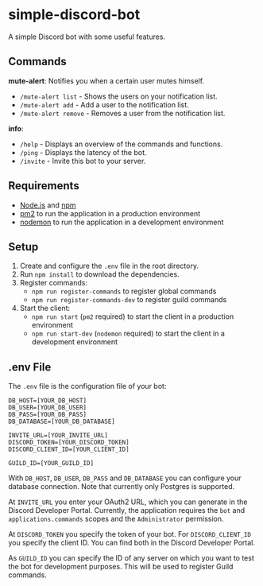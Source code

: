 # simple-discord-bot

A simple Discord bot with some useful features.

## Commands

**mute-alert**: Notifies you when a certain user mutes himself.
- `/mute-alert list` - Shows the users on your notification list.
- `/mute-alert add` - Add a user to the notification list.
- `/mute-alert remove` - Removes a user from the notification list.

**info**:
- `/help` - Displays an overview of the commands and functions.
- `/ping` - Displays the latency of the bot.
- `/invite` - Invite this bot to your server.

## Requirements

- [Node.js](https://nodejs.org/en/) and [npm](https://www.npmjs.com/)
- [pm2](https://pm2.keymetrics.io/) to run the application in a production environment
- [nodemon](https://nodemon.io/) to run the application in a development environment

## Setup

1. Create and configure the `.env` file in the root directory.
2. Run `npm install` to download the dependencies.
3. Register commands:
    - `npm run register-commands` to register global commands
    - `npm run register-commands-dev` to register guild commands
4. Start the client:
    - `npm run start` (`pm2` required) to start the client in a production environment
    - `npm run start-dev` (`nodemon` required) to start the client in a development environment
## .env File

The `.env` file is the configuration file of your bot:

```
DB_HOST=[YOUR_DB_HOST]
DB_USER=[YOUR_DB_USER]
DB_PASS=[YOUR_DB_PASS]
DB_DATABASE=[YOUR_DB_DATABASE]

INVITE_URL=[YOUR_INVITE_URL]
DISCORD_TOKEN=[YOUR_DISCORD_TOKEN]
DISCORD_CLIENT_ID=[YOUR_CLIENT_ID]

GUILD_ID=[YOUR_GUILD_ID]
```

With `DB_HOST`, `DB_USER`, `DB_PASS` and `DB_DATABASE` you can configure your database connection. Note that currently only Postgres is supported.

At `INVITE_URL` you enter your OAuth2 URL, which you can generate in the Discord Developer Portal. Currently, the application requires the `bot` and `applications.commands` scopes and the `Administrator` permission.

At `DISCORD_TOKEN` you specify the token of your bot. For `DISCORD_CLIENT_ID` you specify the client ID. You can find both in the Discord Developer Portal.

As `GUILD_ID` you can specify the ID of any server on which you want to test the bot for development purposes. This will be used to register Guild commands.